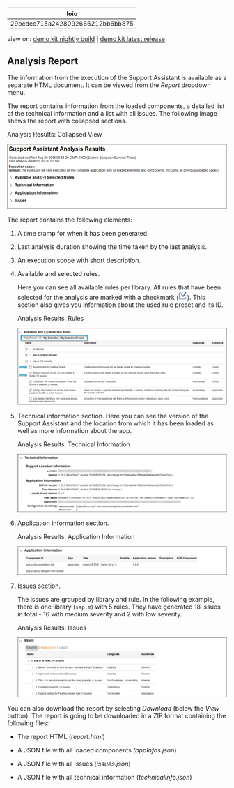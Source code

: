 <!-- loio29bcdec715a2428092666212bb6bb875 -->

| loio |
| -----|
| 29bcdec715a2428092666212bb6bb875 |

<div id="loio">

view on: [demo kit nightly build](https://sdk.openui5.org/nightly/#/topic/29bcdec715a2428092666212bb6bb875) | [demo kit latest release](https://sdk.openui5.org/topic/29bcdec715a2428092666212bb6bb875)</div>

## Analysis Report

The information from the execution of the Support Assistant is available as a separate HTML document. It can be viewed from the *Report* dropdown menu.

The report contains information from the loaded components, a detailed list of the technical information and a list with all issues. The following image shows the report with collapsed sections.

   
  
<a name="loio29bcdec715a2428092666212bb6bb875__fig_qcx_vk1_k1b"/>Analysis Results: Collapsed View

 ![](images/loioea03b3f155794651b63742a574a42a7b_HiRes.png "Analysis Results: Collapsed View") 

The report contains the following elements:

1.  A time stamp for when it has been generated.

2.  Last analysis duration showing the time taken by the last analysis.

3.  An execution scope with short description.

4.  Available and selected rules.

    Here you can see all available rules per library. All rules that have been selected for the analysis are marked with a checkmark \(![](images/loio6f0632338a294dbd8fda177a422d88d8_HiRes.png)\). This section also gives you information about the used rule preset and its ID.

       
      
    <a name="loio29bcdec715a2428092666212bb6bb875__fig_h2m_zk1_k1b"/>Analysis Results: Rules

     ![](images/loioa6b194107723468daf578214e7abc8b3_HiRes.png "Analysis Results: Rules") 

5.  Technical information section. Here you can see the version of the Support Assistant and the location from which it has been loaded as well as more information about the app.

       
      
    <a name="loio29bcdec715a2428092666212bb6bb875__fig_szv_dl1_k1b"/>Analysis Results: Technical Information

     ![](images/loio103b3fc2cf0049abab89f7411a8bccde_HiRes.png "Analysis Results: Technical Information") 

6.  Application information section.

       
      
    <a name="loio29bcdec715a2428092666212bb6bb875__fig_anc_hl1_k1b"/>Analysis Results: Application Information

     ![](images/loioff63b15f32044ad58e83a2c4a76f9453_HiRes.png "Analysis Results: Application Information") 

7.  Issues section.

    The issues are grouped by library and rule. In the following example, there is one library \(`sap.m`\) with 5 rules. They have generated 18 issues in total - 16 with medium severity and 2 with low severity.

       
      
    <a name="loio29bcdec715a2428092666212bb6bb875__fig_p14_jl1_k1b"/>Analysis Results: Issues

     ![](images/loiod39e614af12d44899a32dc2db58ebea5_HiRes.png "Analysis Results: Issues") 


You can also download the report by selecting *Download* \(below the *View* button\). The report is going to be downloaded in a ZIP format containing the following files:

-   The report HTML \(*report.html*\)

-   A JSON file with all loaded components *\(appInfos.json*\)

-   A JSON file with all issues \(*issues.json*\)

-   A JSON file with all technical information \(*technicalInfo.json*\)


